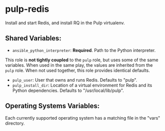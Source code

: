 pulp-redis
==========

Install and start Redis, and install RQ in the Pulp virtualenv.

Shared Variables:
-----------------

* `ansible_python_interpreter`: **Required**. Path to the Python interpreter.

This role is **not tightly coupled** to the `pulp` role, but uses some of the same
variables. When used in the same play, the values are inherited from the `pulp`
role. When not used together, this role provides identical defaults.

* `pulp_user`: User that owns and runs Redis. Defaults to "pulp".
* `pulp_install_dir`: Location of a virtual environment for Redis and its Python
  dependencies. Defaults to "/usr/local/lib/pulp".


Operating Systems Variables:
----------------------------

Each currently supported operating system has a matching file in the "vars"
directory.
